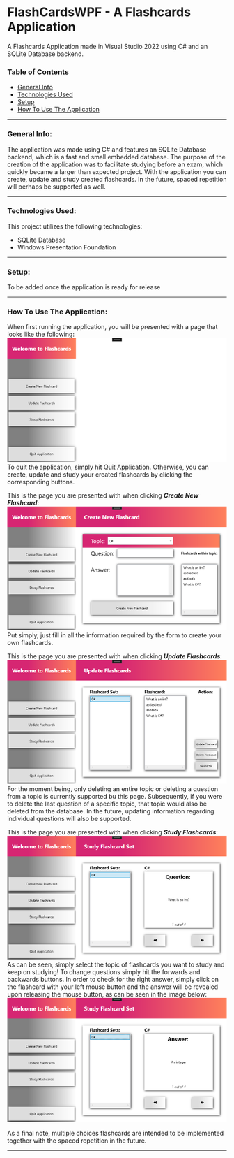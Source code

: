# FlashCardsWPF - A Flashcards Application
A Flashcards Application made in Visual Studio 2022 using C# and an SQLite Database backend.
### Table of Contents
- [General Info](#general-info)
- [Technologies Used](#technologies-used)
- [Setup](#setup)
- [How To Use The Application](#how-to-use-the-application)

___

### General Info:
The application was made using C# and features an SQLite Database backend, which is a fast and small embedded database.
The purpose of the creation of the application was to facilitate studying before an exam, which quickly became a larger than expected project.
With the application you can create, update and study created flashcards. In the future, spaced repetition will perhaps be supported as well.

___

### Technologies Used:
This project utilizes the following technologies:
- SQLite Database
- Windows Presentation Foundation

___

### Setup:
To be added once the application is ready for release

___

### How To Use The Application:

When first running the application, you will be presented with a page that looks like the following:
![Main Page](https://github.com/Morshok/readme-images/blob/master/FlashcardsWPF/WelcomePage.png?token=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)<br>
To quit the application, simply hit Quit Application. Otherwise, you can create, update and study your created flashcards by clicking the corresponding buttons.

This is the page you are presented with when clicking ***Create New Flashcard***:
![Create New Flashcard Page](https://github.com/Morshok/readme-images/blob/master/FlashcardsWPF/CreateNewFlashcardPage.png?token=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)<br>
Put simply, just fill in all the information required by the form to create your own flashcards.

This is the page you are presented with when clicking ***Update Flashcards***:
![Update Flashcard Page](https://github.com/Morshok/readme-images/blob/master/FlashcardsWPF/UpdateFlashcardPage.png?token=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)<br>
For the moment being, only deleting an entire topic or deleting a question from a topic is currently supported bu this page. Subsequently, if you were to delete the last question of a specific topic, that topic would also be deleted from the database. In the future, updating information regarding individual questions will also be supported.

This is the page you are presented with when clicking ***Study Flashcards***:
![Study Flashcard Page Question](https://github.com/Morshok/readme-images/blob/master/FlashcardsWPF/StudyFlashcardPage_Question.png?token=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)<br>
As can be seen, simply select the topic of flashcards you want to study and keep on studying! To change questions simply hit the forwards and backwards buttons. In order to check for the right answer, simply click on the flashcard with your left mouse button and the answer will be revealed upon releasing the mouse button, as can be seen in the image below:
![Study Flashcard Page Answer](https://github.com/Morshok/readme-images/blob/master/FlashcardsWPF/StudyFlashcardPage_Answer.png?token=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)

As a final note, multiple choices flashcards are intended to be implemented together with the spaced repetition in the future.
___
